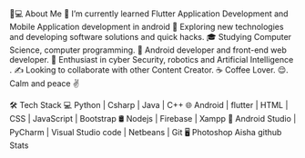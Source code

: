 👸💻 About Me
🔭   I’m currently learned  Flutter Application Development and Mobile Application development in android 
🤔   Exploring new technologies and developing software solutions and quick hacks.
🎓   Studying Computer Science, computer programming.
💼   Android developer and front-end web developer.
🌱   Enthusiast in cyber Security, robotics and Artificial Intelligence .
✍️   Looking to collaborate with other Content Creator.
☕   Coffee Lover.
😌.  Calm and peace ✌️

🛠 Tech Stack
💻   Python | Csharp | Java | C++
🌐   Android | flutter | HTML | CSS | JavaScript | Bootstrap
🛢   Nodejs | Firebase | Xampp
🔧   Android Studio | PyCharm | Visual Studio code | Netbeans  | Git
🖥   Photoshop 
Aisha github Stats


           
